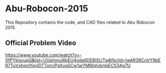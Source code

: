 # Abu-Robocon-2015

This Repository contains the code, and CAD files related to Abu Robocon 2015

## Official Problem Video

https://www.youtube.com/watch?v=-XfPYbgyupQ&list=UUphmuj6bEU4oda6DEBISUTw&fbclid=IwAR3RCoVY9bER7TuVxhpmYqvIDTToncPgXvaSCw1wYMBIqlvbnleEC53Ag7U
